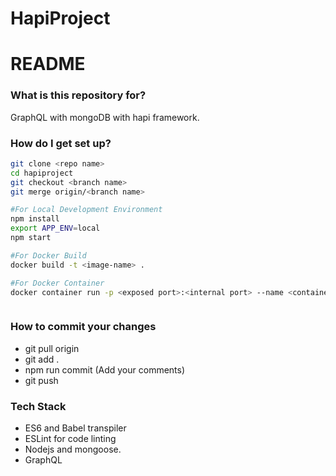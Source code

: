 # HapiProject
# README #


### What is this repository for? ###
GraphQL with mongoDB with hapi framework.

### How do I get set up? ###

```sh
git clone <repo name>
cd hapiproject
git checkout <branch name>
git merge origin/<branch name>

#For Local Development Environment
npm install
export APP_ENV=local
npm start

#For Docker Build
docker build -t <image-name> .

#For Docker Container
docker container run -p <exposed port>:<internal port> --name <container-name> -d <image-name>



```

### How to commit your changes ###

* git pull origin <branch name>
* git add .
* npm run commit (Add your comments)
* git push

### Tech Stack ###

* ES6 and Babel transpiler
* ESLint for code linting
* Nodejs and mongoose.
* GraphQL